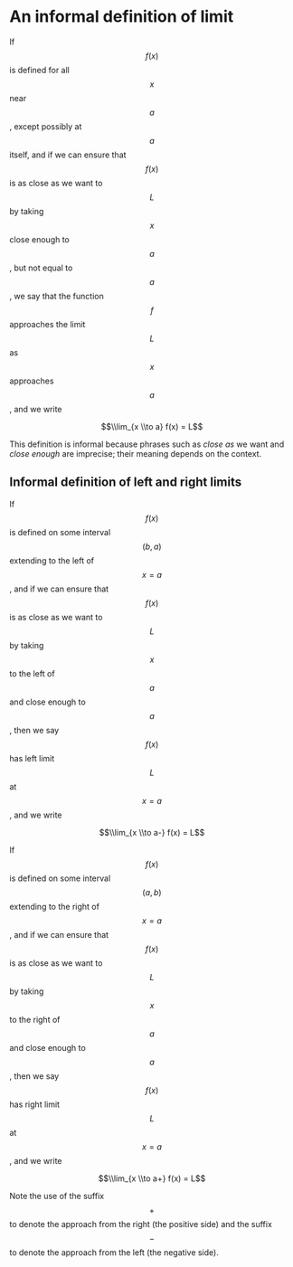 # An informal definition of limit

If $$f(x)$$ is defined for all $$x$$ near $$a$$, except possibly at $$a$$ itself, and if we can ensure that $$f(x)$$ is as close as we want to $$L$$ by taking $$x$$ close enough to $$a$$, but not equal to $$a$$, we say that the function $$f$$ approaches the limit $$L$$ as $$x$$ approaches $$a$$, and we write

$$\\lim_{x \\to a} f(x) = L$$

This definition is informal because phrases such as *close as* we want and *close enough* are imprecise; their meaning depends on the context.


## Informal definition of left and right limits

If $$f(x)$$ is defined on some interval $$(b, a)$$ extending to the left of $$x = a$$, and if we can ensure that $$f(x)$$ is as close as we want to $$L$$ by taking $$x$$ to the left of $$a$$ and close enough to $$a$$, then we say $$f(x)$$ has left limit $$L$$ at $$x = a$$, and we write

$$\\lim_{x \\to a-} f(x) = L$$

If $$f(x)$$ is defined on some interval $$(a, b)$$ extending to the right of $$x = a$$, and if we can ensure that $$f(x)$$ is as close as we want to $$L$$ by taking $$x$$ to the right of $$a$$ and close enough to $$a$$, then we say $$f(x)$$ has right limit $$L$$ at $$x = a$$, and we write

$$\\lim_{x \\to a+} f(x) = L$$

Note the use of the suffix $$+$$ to denote the approach from the right (the positive side) and the suffix $$-$$ to denote the approach from the left (the negative side).
